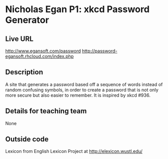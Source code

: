 # Nicholas Egan P1: xkcd Password Generator

## Live URL
<http://www.egansoft.com/password>
<http://password-egansoft.rhcloud.com/index.php>

## Description
A site that generates a password based off a sequence of words instead of random confusing symbols, in order to create a password that is not only more secure but also easier to remember. It is inspired by xkcd #936.

## Details for teaching team
None

## Outside code
Lexicon from English Lexicon Project at <http://elexicon.wustl.edu/>